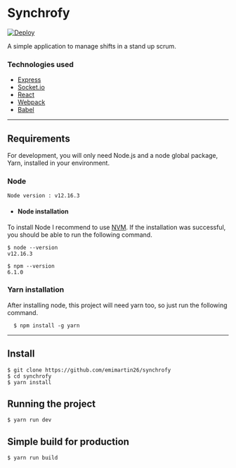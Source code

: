 # Synchrofy

[![Deploy](https://www.herokucdn.com/deploy/button.png)](https://heroku.com/deploy)


A simple application to manage shifts in a stand up scrum.

### Technologies used
  - [Express](https://expressjs.com/es/)
  - [Socket.io](https://socket.io/)   
  - [React](https://es.reactjs.org/)
  - [Webpack](https://webpack.js.org/)
  - [Babel](https://babeljs.io/)
---
## Requirements

For development, you will only need Node.js  and a node global package, Yarn, installed in your environment.

### Node
    Node version : v12.16.3
- #### Node installation

To install Node I recommend to use [NVM](https://github.com/nvm-sh/nvm). 
If the installation was successful, you should be able to run the following command.

    $ node --version
    v12.16.3

    $ npm --version
    6.1.0

###
### Yarn installation
  After installing node, this project will need yarn too, so just run the following command.

      $ npm install -g yarn

---

## Install

    $ git clone https://github.com/emimartin26/synchrofy
    $ cd synchrofy
    $ yarn install

## Running the project

    $ yarn run dev

## Simple build for production

    $ yarn run build